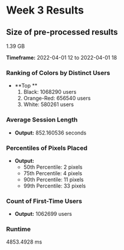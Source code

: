 # Week 3 Results

## Size of pre-processed results
1.39 GB

**Timeframe:** 2022-04-01 12 to 2022-04-01 18

### Ranking of Colors by Distinct Users
- **Top **
  1. Black: 1068290 users
  2. Orange-Red: 656540 users
  3. White: 580261 users

### Average Session Length
- **Output:** 852.160536 seconds

### Percentiles of Pixels Placed
- **Output:**
  - 50th Percentile: 2 pixels
  - 75th Percentile: 4 pixels
  - 90th Percentile: 11 pixels
  - 99th Percentile: 33 pixels

### Count of First-Time Users
- **Output:** 1062699 users

### Runtime
4853.4928 ms
